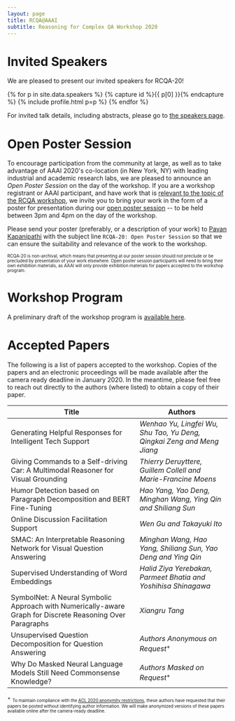 ```yaml
---
layout: page
title: RCQA@AAAI
subtitle: Reasoning for Complex QA Workshop 2020
---
```



# Invited Speakers<a name="speakers"></a>

We are pleased to present our invited speakers for RCQA-20!  

<div class="container">
  <div class="row">

{% for p in site.data.speakers %} {% capture id %}{{ p[0] }}{% endcapture %} {% include profile.html p=p %} {% endfor %}

</div>
</div>

For invited talk details, including abstracts, please go to [the speakers page](speakers.md).


# Open Poster Session<a name="open-poster-session"></a>

To encourage participation from the community at large, as well as to take advantage of AAAI 2020's co-location (in New York, NY) with leading industrial and academic research labs, we are pleased to announce an *Open Poster Session* on the day of the workshop. If you are a workshop registrant or AAAI participant, and have work that is [relevant to the topic of the RCQA workshop](https://rcqa-ws.github.io/cfp), we invite you to bring your work in the form of a poster for presentation during our [open poster session](program.md) -- to be held between 3pm and 4pm on the day of the workshop. 

Please send your poster (preferably, or a description of your work) to [Pavan Kapanipathi](mailto:kapanipa@us.ibm.com) with the subject line ``RCQA-20: Open Poster Session`` so that we can ensure the suitability and relevance of the work to the workshop. 

<sub><sup>RCQA-20 is non-archival, which means that presenting at our poster session should not preclude or be precluded by presentation of your work elsewhere. Open poster session participants will need to bring their own exhibition materials, as AAAI will only provide exhibition materials for papers accepted to the workshop program.</sup></sub>


# Workshop Program<a name="program"></a>

A preliminary draft of the workshop program is [available here](program.md).


# Accepted Papers<a name="accepted-papers"></a>

The following is a list of papers accepted to the workshop. Copies of the papers and an electronic proceedings will be made available after the camera ready deadline in January 2020. In the meantime, please feel free to reach out directly to the authors (where listed) to obtain a copy of their paper.

| **Title**                                                                                                       | **Authors**                                                              |
|-------------------------------------------------------------------------------------------------------------|----------------------------------------------------------------------|
|  Generating Helpful Responses for Intelligent Tech Support                                                  | *Wenhao Yu, Lingfei Wu, Shu Tao, Yu Deng, Qingkai Zeng and Meng Jiang* |
|  Giving Commands to a Self\-driving Car: A Multimodal Reasoner for Visual Grounding                         | *Thierry Deruyttere, Guillem Collell and Marie\-Francine Moens*        |
|  Humor Detection based on Paragraph Decomposition and BERT Fine\-Tuning                                     | *Hao Yang, Yao Deng, Minghan Wang, Ying Qin and Shiliang Sun*          |
|  Online Discussion Facilitation Support                                                                     | *Wen Gu and Takayuki Ito*                                              |
|  SMAC: An Interpretable Reasoning Network for Visual Question Answering                                     | *Minghan Wang, Hao Yang, Shiliang Sun, Yao Deng and Ying Qin*          |
|  Supervised Understanding of Word Embeddings                                                                | *Halid Ziya Yerebakan, Parmeet Bhatia and Yoshihisa Shinagawa*         |
|  SymbolNet: A Neural Symbolic Approach with Numerically\-aware Graph for Discrete Reasoning Over Paragraphs | *Xiangru Tang*                                                         |
|  Unsupervised Question Decomposition for Question Answering                                                 | *Authors Anonymous on Request*<sup>+</sup>                                          |
|  Why Do Masked Neural Language Models Still Need Commonsense Knowledge?                                     | *Authors Masked on Request*<sup>+</sup>           |


<sup>+</sup> <sub><sup>To maintain compliance with the [ACL 2020 anonymity restrictions](https://acl2020.org/calls/papers/#important-anonymity-period), these authors have requested that their papers be posted without identifying author information. We will make anonymized versions of these papers available online after the camera-ready deadline.</sup></sub> 
